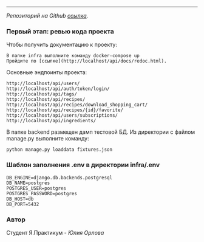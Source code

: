 ***
_Репозиторий на Github [ссылка](https://github.com/JuliaBars/foodgram-project-react)._

### Первый этап: ревью кода проекта

Чтобы получить документацию к проекту:

```
В папке infra выполните команду docker-compose up
Пройдите по [ссылке](http://localhost/api/docs/redoc.html).
```

Основные эндпоинты проекта:

```
http://localhost/api/users/
http://localhost/api/auth/token/login/
http://localhost/api/tags/
http://localhost/api/recipes/
http://localhost/api/recipes/download_shopping_cart/
http://localhost/api/recipes/{id}/favorite/
http://localhost/api/users/subscriptions/
http://localhost/api/ingredients/
```

В папке backend размещен дамп тестовой БД.
Из директории с файлом manage.py выполните команду:

```
python manage.py loaddata fixtures.json
```

### Шаблон заполнения .env в директории infra/.env

```
DB_ENGINE=django.db.backends.postgresql
DB_NAME=postgres
POSTGRES_USER=postgres
POSTGRES_PASSWORD=postgres
DB_HOST=db
DB_PORT=5432
```

### Автор

Студент Я.Практикум - _Юлия Орлова_
